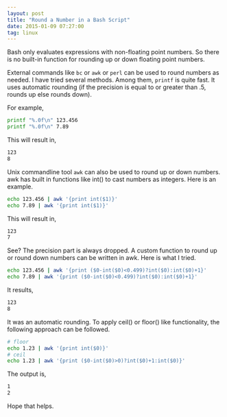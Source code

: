 ```yaml
---
layout: post
title: "Round a Number in a Bash Script"
date: 2015-01-09 07:27:00
tag: linux
---
```

Bash only evaluates expressions with non-floating point numbers. So there is no built-in function for rounding up or down floating point numbers.

External commands like `bc` or `awk` or `perl` can be used to round numbers as needed. I have tried several methods. Among them, `printf` is quite fast. It uses automatic rounding (if the precision is equal to or greater than .5, rounds up else rounds down).

For example,

```bash
printf "%.0f\n" 123.456
printf "%.0f\n" 7.89
```

This will result in,

```bash
123
8
```

Unix commandline tool `awk` can also be used to round up or down numbers. awk has built in functions like int() to cast numbers as integers. Here is an example.

```bash
echo 123.456 | awk '{print int($1)}'
echo 7.89 | awk '{print int($1)}'
```

This will result in,

```bash
123
7
```

See? The precision part is always dropped. A custom function to round up or round down numbers can be written in awk. Here is what I tried.

```bash
echo 123.456 | awk '{print ($0-int($0)<0.499)?int($0):int($0)+1}'
echo 7.89 | awk '{print ($0-int($0)<0.499)?int($0):int($0)+1}'
```

It results,

```bash
123
8
```

It was an automatic rounding. To apply ceil() or floor() like functionality,
the following approach can be followed.

```bash
# floor
echo 1.23 | awk '{print int($0)}'
# ceil
echo 1.23 | awk '{print ($0-int($0)>0)?int($0)+1:int($0)}'
```

The output is,

```bash
1
2
```

Hope that helps.
